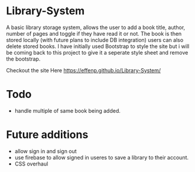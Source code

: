 # Library-System

A basic library storage system, allows the user to add a book title, author, number of pages and toggle if they have read it or not. The book is then stored locally (with future plans to include DB integration) users can also delete stored books. I have initially used Bootstrap to style the site but i will be coming back to this project to give it a seperate style sheet and remove the bootstrap.

Checkout the site Here https://effenp.github.io/Library-System/

# Todo

- handle multiple of same book being added.


# Future additions

- allow sign in and sign out 
- use firebase to allow signed in useres to save a library to their account.
- CSS overhaul
